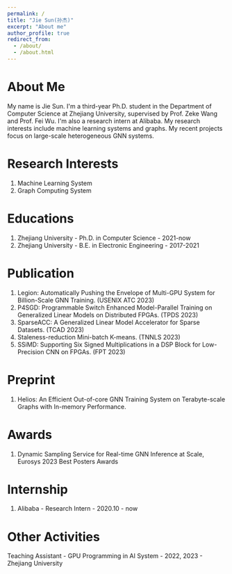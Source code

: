 ```yaml
---
permalink: /
title: "Jie Sun(孙杰)"
excerpt: "About me"
author_profile: true
redirect_from: 
  - /about/
  - /about.html
---
```



About Me
======
My name is Jie Sun. I'm a third-year Ph.D. student in the Department of Computer Science at Zhejiang University, supervised by Prof. Zeke Wang and Prof. Fei Wu. I'm also a research intern at Alibaba. My research interests include machine learning systems and graphs. My recent projects focus on large-scale heterogeneous GNN systems.

Research Interests
======
1. Machine Learning System
1. Graph Computing System

Educations
======
1. Zhejiang University - Ph.D. in Computer Science - 2021-now
2. Zhejiang University - B.E. in Electronic Engineering - 2017-2021

Publication
======
1. Legion: Automatically Pushing the Envelope of Multi-GPU System for Billion-Scale GNN Training. (USENIX ATC 2023)
1. P4SGD: Programmable Switch Enhanced Model-Parallel Training on Generalized Linear Models on Distributed FPGAs. (TPDS 2023)
1. SparseACC: A Generalized Linear Model Accelerator for Sparse Datasets. (TCAD 2023)
1. Staleness-reduction Mini-batch K-means. (TNNLS 2023)
1. SSiMD: Supporting Six Signed Multiplications in a DSP Block for Low-Precision CNN on FPGAs. (FPT 2023)

Preprint
======
1. Helios: An Efficient Out-of-core GNN Training System on Terabyte-scale Graphs with In-memory Performance.

Awards
======
1. Dynamic Sampling Service for Real-time GNN Inference at Scale, Eurosys 2023 Best Posters Awards

Internship
======
1. Alibaba - Research Intern - 2020.10 - now

Other Activities
======
Teaching Assistant - GPU Programming in AI System - 2022, 2023 - Zhejiang University

